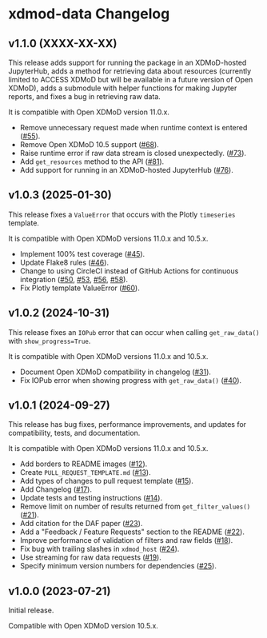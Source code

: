 # xdmod-data Changelog

## v1.1.0 (XXXX-XX-XX)

This release adds support for running the package in an XDMoD-hosted
JupyterHub, adds a method for retrieving data about resources (currently
limited to ACCESS XDMoD but will be available in a future version of Open
XDMoD), adds a submodule with helper functions for making Jupyter reports, and
fixes a bug in retrieving raw data.

It is compatible with Open XDMoD version 11.0.x.

- Remove unnecessary request made when runtime context is entered
  ([\#55](https://github.com/ubccr/xdmod-data/pull/55)).
- Remove Open XDMoD 10.5 support
  ([\#68](https://github.com/ubccr/xdmod-data/pull/68)).
- Raise runtime error if raw data stream is closed unexpectedly.
  ([\#73](https://github.com/ubccr/xdmod-data/pull/73)).
- Add `get_resources` method to the API
  ([\#81](https://github.com/ubccr/xdmod-data/pull/81)).
- Add support for running in an XDMoD-hosted JupyterHub
  ([\#76](https://github.com/ubccr/xdmod-data/pull/76)).

## v1.0.3 (2025-01-30)

This release fixes a `ValueError` that occurs with the Plotly `timeseries`
template.

It is compatible with Open XDMoD versions 11.0.x and 10.5.x.

- Implement 100% test coverage
  ([\#45](https://github.com/ubccr/xdmod-data/pull/45)).
- Update Flake8 rules ([\#46](https://github.com/ubccr/xdmod-data/pull/46)).
- Change to using CircleCI instead of GitHub Actions for continuous integration
  ([\#50](https://github.com/ubccr/xdmod-data/pull/50),
  [\#53](https://github.com/ubccr/xdmod-data/pull/53),
  [\#56](https://github.com/ubccr/xdmod-data/pull/56),
  [\#58](https://github.com/ubccr/xdmod-data/pull/58)).
- Fix Plotly template ValueError
  ([\#60](https://github.com/ubccr/xdmod-data/pull/60)).

## v1.0.2 (2024-10-31)

This release fixes an `IOPub` error that can occur when calling
`get_raw_data()` with `show_progress=True`.

It is compatible with Open XDMoD versions 11.0.x and 10.5.x.

- Document Open XDMoD compatibility in changelog
  ([\#31](https://github.com/ubccr/xdmod-data/pull/31)).
- Fix IOPub error when showing progress with `get_raw_data()`
  ([\#40](https://github.com/ubccr/xdmod-data/pull/40)).

## v1.0.1 (2024-09-27)

This release has bug fixes, performance improvements, and updates for
compatibility, tests, and documentation.

It is compatible with Open XDMoD versions 11.0.x and 10.5.x.

- Add borders to README images
  ([\#12](https://github.com/ubccr/xdmod-data/pull/12)).
- Create `PULL_REQUEST_TEMPLATE.md`
  ([\#13](https://github.com/ubccr/xdmod-data/pull/13)).
- Add types of changes to pull request template
  ([\#15](https://github.com/ubccr/xdmod-data/pull/15)).
- Add Changelog ([\#17](https://github.com/ubccr/xdmod-data/pull/17)).
- Update tests and testing instructions
  ([\#14](https://github.com/ubccr/xdmod-data/pull/14)).
- Remove limit on number of results returned from `get_filter_values()`
  ([\#21](https://github.com/ubccr/xdmod-data/pull/21)).
- Add citation for the DAF paper
  ([\#23](https://github.com/ubccr/xdmod-data/pull/23)).
- Add a "Feedback / Feature Requests" section to the README
  ([\#22](https://github.com/ubccr/xdmod-data/pull/22)).
- Improve performance of validation of filters and raw fields
  ([\#18](https://github.com/ubccr/xdmod-data/pull/18)).
- Fix bug with trailing slashes in `xdmod_host`
  ([\#24](https://github.com/ubccr/xdmod-data/pull/24)).
- Use streaming for raw data requests
  ([\#19](https://github.com/ubccr/xdmod-data/pull/19)).
- Specify minimum version numbers for dependencies
  ([\#25](https://github.com/ubccr/xdmod-data/pull/25)).

## v1.0.0 (2023-07-21)

Initial release.

Compatible with Open XDMoD version 10.5.x.
